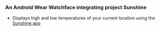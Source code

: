 ### An Android Wear Watchface integrating project Sunshine

- Displays high and low temperatures of your current location using the [Sunshine app](https://github.com/udacity/Sunshine)

